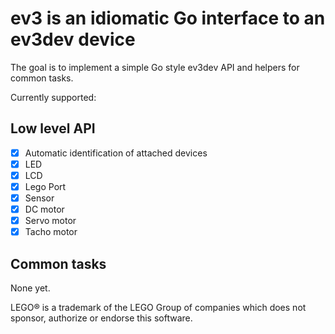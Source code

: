 # ev3 is an idiomatic Go interface to an ev3dev device

The goal is to implement a simple Go style ev3dev API and helpers for common tasks.

Currently supported:

## Low level API

- [x] Automatic identification of attached devices
- [x] LED
- [x] LCD
- [x] Lego Port
- [x] Sensor
- [x] DC motor
- [x] Servo motor
- [x] Tacho motor

## Common tasks

None yet.

LEGO® is a trademark of the LEGO Group of companies which does not sponsor, authorize or endorse this software.